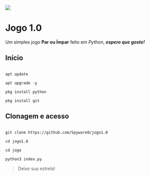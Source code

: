 ![](https://camo.githubusercontent.com/71b837571c48af3aa60a73dbc9d5936aa359d78efbfa8a6743cbbbc16b80ef4d/68747470733a2f2f63646e2e646973636f72646170702e636f6d2f6174746163686d656e74732f3830353930323039333930363630383138362f3830353931333937323533353539303932322f74656e6f722e676966)

# Jogo 1.0

Um simples jogo **Par ou Ímpar** feito em *Python*, ***espero que goste!***

## Início

```shell script

apt update

apt upgrade -y

pkg install python

pkg install git

```

## Clonagem e acesso

```shell script

git clone https://github.com/Spyware0/jogo1.0

cd jogo1.0

cd jogo

python3 index.py

```

>Deixe sua estrela!
